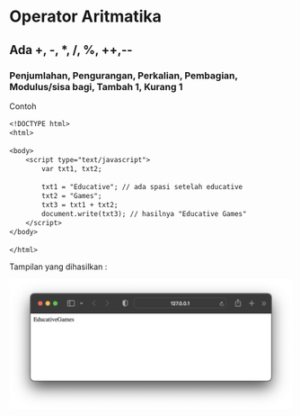 # Operator Aritmatika

## Ada +, -, *, /, %, ++,--

### Penjumlahan, Pengurangan, Perkalian, Pembagian, Modulus/sisa bagi, Tambah 1, Kurang 1

Contoh

```
<!DOCTYPE html>
<html>

<body>
    <script type="text/javascript">
        var txt1, txt2;

        txt1 = "Educative"; // ada spasi setelah educative
        txt2 = "Games";
        txt3 = txt1 + txt2;
        document.write(txt3); // hasilnya "Educative Games"
    </script>
</body>

</html>
```
Tampilan yang dihasilkan :

![button](https://github.com/itsolution405/JavaScript/blob/main/Operator/Operator%20Aritmatika.png)
